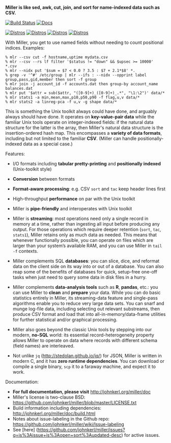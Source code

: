 **Miller is like sed, awk, cut, join, and sort for name-indexed data such as CSV.**

[![Build Status](https://travis-ci.org/johnkerl/miller.svg?branch=master)](https://travis-ci.org/johnkerl/miller) [![Docs](https://img.shields.io/badge/docs-here-yellow.svg)](http://johnkerl.org/miller/doc)

[![Distros](https://img.shields.io/badge/distros-ubuntu-db4923.svg)](https://launchpad.net/ubuntu/xenial/+package/miller) [![Distros](https://img.shields.io/badge/distros-debian-c70036.svg)](https://buildd.debian.org/status/package.php?p=miller) [![Distros](https://img.shields.io/badge/distros-netbsd-f26711.svg)](http://pkgsrc.se/textproc/miller) [![Distros](https://img.shields.io/badge/distros-macosxbrew-ba832b.svg)](https://github.com/Homebrew/homebrew/search?utf8=%E2%9C%93&q=miller)

With Miller, you get to use named fields without needing to count positional
indices.  Examples:

```
% mlr --csv cut -f hostname,uptime mydata.csv
% mlr --csv --rs lf filter '$status != "down" && $upsec >= 10000' *.csv
% mlr --nidx put '$sum = $7 < 0.0 ? 3.5 : $7 + 2.1*$8' *.
% grep -v '^#' /etc/group | mlr --ifs : --nidx --opprint label group,pass,gid,member then sort -f group
% mlr join -j account_id -f accounts.dat then group-by account_name balances.dat
% mlr put '$attr = sub($attr, "([0-9]+)_([0-9]+)_.*", "\1:\2")' data/*
% mlr stats1 -a min,mean,max,p10,p50,p90 -f flag,u,v data/*
% mlr stats2 -a linreg-pca -f u,v -g shape data/*
```

This is something the Unix toolkit always could have done, and arguably always
should have done.  It operates on **key-value-pair data** while the familiar
Unix tools operate on integer-indexed fields: if the natural data structure for
the latter is the array, then Miller's natural data structure is the
insertion-ordered hash map.  This encompasses a **variety of data formats**,
including but not limited to the familiar **CSV**.  (Miller can handle
positionally-indexed data as a special case.)

Features:

* I/O formats including **tabular pretty-printing** and **positionally indexed** (Unix-toolkit style)

* **Conversion** between formats

* **Format-aware processing**: e.g. CSV `sort` and `tac` keep header lines first

* High-throughput **performance** on par with the Unix toolkit

* Miller is **pipe-friendly** and interoperates with Unix toolkit

* Miller is **streaming**: most operations need only a single record in
memory at a time, rather than ingesting all input before producing any output.
For those operations which require deeper retention (`sort`, `tac`, `stats1`),
Miller retains only as much data as needed. This means that whenever
functionally possible, you can operate on files which are larger than your
system&rsquo;s available RAM, and you can use Miller in `tail -f`
contexts.

* Miller complements SQL **databases**: you can slice, dice, and reformat data on
the client side on its way into or out of a database. You can also reap some of
the benefits of databases for quick, setup-free one-off tasks when just need to
query some data in disk files in a hurry.

* Miller complements **data-analysis tools** such as **R**, **pandas**, etc.:
you can use Miller to **clean** and **prepare** your data. While you can do
basic statistics entirely in Miller, its streaming-data feature and single-pass
algorithms enable you to reduce very large data sets.  You can snarf and munge
log-file data, including selecting out relevant substreams, then produce CSV
format and load that into all-in-memory/data-frame utilities for further
statistical and/or graphical processing.

* Miller also goes beyond the classic Unix tools by stepping into our modern,
**no-SQL** world: its essential record-heterogeneity property allows Miller to
operate on data where records with different schema (field names) are
interleaved.

* Not unlike `jq` (http://stedolan.github.io/jq/) for JSON, Miller is written
in modern C, and it has **zero runtime dependencies**. You can download or
compile a single binary, `scp` it to a faraway machine, and expect it to work.

Documentation:

* **For full documentation, please visit** http://johnkerl.org/miller/doc
* Miller's license is two-clause BSD: https://github.com/johnkerl/miller/blob/master/LICENSE.txt
* Build information including dependencies: http://johnkerl.org/miller/doc/build.html
* Notes about issue-labeling in the Github repo: https://github.com/johnkerl/miller/wiki/Issue-labeling
* See [here] (https://github.com/johnkerl/miller/issues?q=is%3Aissue+is%3Aopen+sort%3Aupdated-desc) for active issues.
